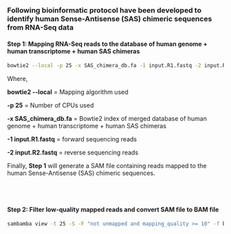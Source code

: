 ### Following bioinformatic protocol have been developed to identify human Sense-Antisense (SAS) chimeric sequences from RNA-Seq data


#### Step 1: Mapping RNA-Seq reads to the database of human genome + human transcriptome + human SAS chimeras

```bash
bowtie2 --local -p 25 -x SAS_chimera_db.fa -1 input.R1.fastq -2 input.R1.fastq | grep -v -e "chr" -e "HLA" -e "ENST" > input.chimera.sam
```

Where, 

**bowtie2 --local** = Mapping algorithm used

**-p 25** = Number of CPUs used

**-x SAS_chimera_db.fa** = Bowtie2 index of merged database of human genome + human transcriptome + human SAS chimeras

**-1 input.R1.fastq** = forward sequencing reads

**-2 input.R2.fastq** = reverse sequencing reads


Finally, **Step 1** will generate a SAM file containing reads mapped to the human Sense-Antisense (SAS) chimeric sequences.

<br></br>

#### Step 2: Filter low-quality mapped reads and convert SAM file to BAM file

```bash
sambamba view -t 25 -S -F "not unmapped and mapping_quality >= 10" -f bam -o input.chimera.bam input.chimera.sam
```



